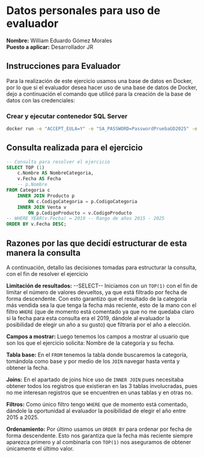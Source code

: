 # Datos personales para uso de evaluador

**Nombre:** William Eduardo Gómez Morales  
**Puesto a aplicar:** Desarrollador JR

## Instrucciones para Evaluador

Para la realización de este ejercicio usamos una base de datos en Docker, por lo que si el evaluador desea hacer uso de una base de datos de Docker, dejo a continuación el comando que utilicé para la creación de la base de datos con las credenciales:

### Crear y ejecutar contenedor SQL Server

```bash
docker run -e "ACCEPT_EULA=Y" -e "SA_PASSWORD=PasswordPruebaGD2025" -e "MSSQL_PID=Express" -p 1433:1433 --name sqlserver-dev --restart unless-stopped -v sqlserver_data:/var/opt/mssql -d mcr.microsoft.com/mssql/server:2022-latest
```

## Consulta realizada para el ejercicio

```sql
-- Consulta para resolver el ejercicio
SELECT TOP (1) 
    c.Nombre AS NombreCategoria, 
    v.Fecha AS Fecha
    -- p.Nombre 
FROM Categoria c 
    INNER JOIN Producto p 
        ON c.CodigoCategoria = p.CodigoCategoria
    INNER JOIN Venta v 
        ON p.CodigoProducto = v.CodigoProducto
-- WHERE YEAR(v.Fecha) = 2019 -- Rango de años 2015 - 2025
ORDER BY v.Fecha DESC;
```

## Razones por las que decidí estructurar de esta manera la consulta

A continuación, detallo las decisiones tomadas para estructurar la consulta, con el fin de resolver el ejercicio

**Limitación de resultados:**  --SELECT-- Iniciamos con un `TOP(1)` con el fin de limitar el número de valores devueltos, ya que está filtrado por fecha de forma descendente. Con esto garantizo que el resultado de la categoría más vendida sea la que tenga la fecha más reciente, esto de la mano con el filtro `WHERE` (que de momento está comentado ya que no me quedaba claro si la fecha para esta consulta era el 2019, dándole al evaluador la posibilidad de elegir un año a su gusto) que filtraría por el año a elección.

**Campos a mostrar:** Luego tenemos los campos a mostrar al usuario que son los que el ejercicio solicita: Nombre de la categoría y su fecha.

**Tabla base:** En el `FROM` tenemos la tabla donde buscaremos la categoría, tomándola como base y por medio de los `JOIN` navegar hasta venta y obtener la fecha.

**Joins:** En el apartado de joins hice uso de `INNER JOIN` pues necesitaba obtener todos los registros que existieran en las 3 tablas involucradas, pues no me interesan registros que se encuentren en unas tablas y en otras no.

**Filtros:** Como único filtro tengo `WHERE` que de momento está comentado, dándole la oportunidad al evaluador la posibilidad de elegir el año entre 2015 a 2025.

**Ordenamiento:** Por último usamos un `ORDER BY` para ordenar por fecha de forma descendente. Esto nos garantiza que la fecha más reciente siempre aparezca primero y al combinarla con `TOP(1)` nos aseguramos de obtener únicamente el último valor.
